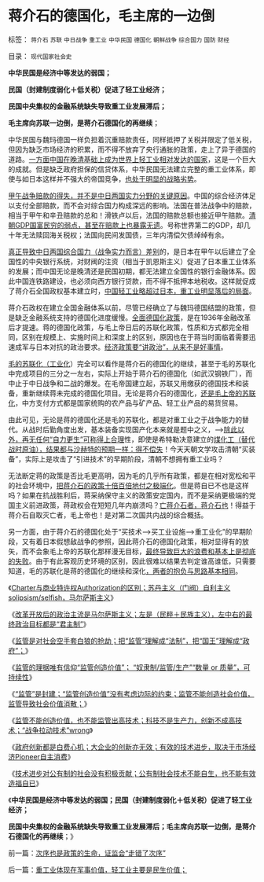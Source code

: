 # 蒋介石的德国化，毛主席的一边倒

标签： `蒋介石` `苏联` `中日战争` `重工业` `中华民国` `德国化` `朝鲜战争` `综合国力` `国防` `财经` 

目录： `现代国家社会史`

**中华民国是经济中等发达的弱国；**

**民国（封建制度弱化＋低关税）促进了轻工业经济；**

**民国中央集权的金融系统缺失导致重工业发展滞后；**

**毛主席向苏联一边倒，是蒋介石德国化的再继续**；

中华民国与魏玛德国一样负担着沉重赔款责任，同样抵押了关税并限定了低关税，但因为缺乏市场经济的积累，而不得不放弃了央行通胀的政策，走上了异于德国的道路。[一方面中国在晚清基础上成为世界上轻工业相对发达的国家](../../../2011/1/16/民国是工业相对发达的寡头经济.md)，这是一个巨大的成就。但是缺乏政府担保的信贷体系，中华民国无法建立完整的重工业体系，即使与如日本这样并不强大的帝国竞争，[也处于明显的战略劣势](../../../2011/1/12/蒋日同归于尽,及伪满洲国；.md)。

[甲午战争赔款的得失，并不是中日两国实力分野的关键原因](../../../2012/6/21/“西方侵略中国和赔款”对中国经济没影响；.md)。中国的综合经济体足以支付全部赔款，而不会对综合国力构成深远的影响。法国在普法战争中的赔款，相当于甲午和辛丑赔款的总和！滑铁卢以后，法国的赔款总额也接近甲午赔款。[清朝GDP国富民穷的弱点，甚至在赔款上也暴露无遗](../../../2011/1/11/爱新觉罗氏的贡献；受害者情结不可取；.md)。号称世界第二的GDP，却几十年无法赎回海关税权；法国向民间发国债，三年内清偿欠债绰绰有余。

[真正导致中日两国综合国力（战争实力而言）差别](../../../2011/1/12/日本侵华为东北，蒋介石战争为活命.md)的，是日本在甲午以后建立了全国性的中央银行系统，对财阀的注资（相当于凯恩斯主义）促进了日本重工业体系的发展；而中国无论是晚清还是民国初期，都无法建立全国性的银行金融体系。因此中国连铁路建设，也必须向西方银行贷款，而不得不抵押本地税收。这样就促成了蒋介石全国政权基本建立时，[中国轻工业略超过日本，重工业明显落后的局面](../../../2011/1/15/战场优势一分钟，市场经济十年功.md)。

蒋介石政权在建立全国金融体系以前，尽管已经确立了与魏玛德国结盟的政策，但是缺乏金融系统支持的德国化进度缓慢。[全面德国化政策](../../../2009/12/6/兵凶战危，国宜慎战.md)，是在1936年金融改革后才提速。蒋的德国化政策，与毛上帝日后的苏联化政策，性质和方式都完全相同，区别在规模上、实施时间上和深度上的区别，原因也在于蒋当时面临着需要迅速成军与日本对抗的政治要求。[经济政策要“讲政治”，从来不是好事情](../../../2011/1/15/蒋介石搞“儒教社会主义”，被愤青逼上绝路.md)。

[毛的苏联化（工业化](../../../2009/12/6/兵凶战危，国宜慎战.md)）完全可以看作是蒋介石的德国化的继续，甚至于毛的苏联化中完成项目的三分之一左右，实际上开始于蒋介石的德国化（如武汉钢铁厂），而中止于中日战争和二战的爆发。在毛帝国建立起，苏联又用缴获的德国技术和装备，重新继续蒋未完成的德国化项目。无论是蒋介石的德国化，[还是毛上帝的苏联化](../../../2012/5/20/苏联军事肢解文革中国的PlanB的可行性.md)，中方支付方式都是国家统购的农产品与矿产品、轻工业产品的易货贸易。

由此可见，无论是蒋的德国化还是毛的苏联化，都是对重工业之于战争能力的替代。从战时后勤角度出发，基本装备实现国产化本来就是题中之义，——>[除此以外，再无任何“自力更生”可称得上合理](../../../2011/1/9/“好战而不能战”的“傻逼霸权主义”.md)性，即使是希特勒决意建立的[煤化工（替代战时原油），结果都与沙赫特的预期一样：得不偿失](../../../2007/11/12/略谈中国替代能源战略.md)！今天天朝文学攻击清朝“买装备”，实际上是攻击了“引进技术”的早期阶段，清朝不想拥有重工业吗？

无法断定蒋的政策是否比毛更高明，因为毛的几乎所有政策，都是在相对宽松和平的社会环境中，[把蒋介石的政策十倍百倍地付之极端化](../../../2012/5/19/公有制的饥饿和社会主义的饥荒.md)。但是蒋自已不也是这样吗？如果在抗战胜利后，蒋采纳保守主义的政策安定国内，而不是采纳更极端的党国主义前进政策，蒋政权会在短短几年内崩溃吗？[亡蒋介石者，蒋介石也](../../../2011/1/16/亡蒋介石者，蒋介石也.md)！得益于蒋介石自取灭亡者，毛上帝也！是对第二次国共内战的综合概括。

另一方面，由于蒋介石的德国化处于“买技术——>买工业设施——>重工业化”的早期阶段，又有着日本假想敌战争的参照，因此蒋介石的德国化政策，相对显得有的放矢，而不会象毛上帝的苏联化那样漫无目标，[最终导致巨大的浪费和基本上是彻底的失败](../../../2012/5/20/苏联军事肢解文革中国的PlanB的可行性.md)。由于有此客观历史环境的区别，因此很难以结果去判定谁高谁低，只需要知道，毛的苏联化是蒋的德国化的继续和深化[，两者的抱负与思路基本相同](../../../2011/1/10/辛亥革命和孙国父的历史地位无足轻重；.md)。

《[Charter与商业特许权Authorization的区别；苏丹主义（门阀）自利主义solipsism/selfish，马尔萨斯主义](../../../2012/7/7/马尔萨斯主义，自利主义，苏丹主义，自由放任，无政府主义.md)》

《[改革开放后的政治主流是马尔萨斯主义；左是（民粹＋民族主义），左中右的最终政治目标都是“君主制”](../../../2012/7/7/左派民粹民族主义，右派马尔萨斯主义.md)》

《[监管是对社会空手套白狼的抢劫；把“监管”理解成“法制”，把“国王”理解成“政府”；](../../../2012/7/7/监管是国王对社会的空手套白狼的抢劫.md)》

《[监管的理据唯有信仰“监管创造价值”；
“奴隶制/监管/生产”“数量 or 质量”，可持续性](../../../2012/7/8/奴隶制监管下生产的数量，质量，价值和可持续性；.md)》

《[“监管”是封建；“监管创造价值”没有考虑边际的约束；监管不能创造社会价值，监管导致社会价值消散；](../../../2012/7/8/监管的政治信仰是“封建”.md)》

《[监管不能创造价值，也不能监管出高技术；科技不是生产力，创新不成高技术；“战争拉动技术”wrong](../../../2012/7/8/监管不能创造价值，战争不能拉动技术，和创新教.md)》

《[政府创新都是白费心机；大企业的创新亦无效；有效的技术进步，取决于市场经济Pioneer自主消费](../../../2012/7/9/大企业的创新投资与政府一样无效.md)》

《[技术进步对公有制的社会没有积极贡献；公有制社会技术不能自生，也不能有效造福自已](../../../2012/7/9/战争不能推动技术进步，技术对公有制社会没有贡献.md)》

《**中华民国是经济中等发达的弱国；民国（封建制度弱化＋低关税）促进了轻工业经济；**

**民国中央集权的金融系统缺失导致重工业发展滞后；毛主席向苏联一边倒，是蒋介石德国化的再继续**；》



前一篇：[次序也是政策的生命，证监会“走错了次序”](../../../2012/7/9/次序也是政策的生命，证监会“走错了次序”.md)

后一篇：[重工业体现在军事价值，轻工业主要是民生价值；](../../../2012/7/10/重工业体现在军事价值，轻工业主要是民生价值；.md)